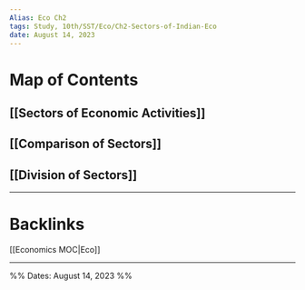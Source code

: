 ```yaml
---
Alias: Eco Ch2
tags: Study, 10th/SST/Eco/Ch2-Sectors-of-Indian-Eco
date: August 14, 2023
---
```

# Map of Contents
## [[Sectors of Economic Activities]]
## [[Comparison of Sectors]]
## [[Division of Sectors]]


---
# Backlinks
[[Economics MOC|Eco]]

---

%%
Dates: August 14, 2023
%%